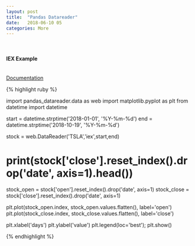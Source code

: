 ```yaml
---
layout: post
title:  "Pandas Datareader"
date:   2018-06-10 05
categories: More
---
```

<br />
<h4>IEX Example</h4>
<br />
<a href="https://pandas-datareader.readthedocs.io/en/latest/">
Documentation
</a>
<br />

{% highlight ruby %}

import pandas_datareader.data as web
import matplotlib.pyplot as plt
from datetime import datetime

start = datetime.strptime('2018-01-01', '%Y-%m-%d')
end = datetime.strptime('2018-10-19', '%Y-%m-%d')

stock = web.DataReader('TSLA','iex',start,end)
# print(stock['close'].reset_index().drop('date', axis=1).head())
stock_open = stock['open'].reset_index().drop('date', axis=1)
stock_close = stock['close'].reset_index().drop('date', axis=1)

plt.plot(stock_open.index, stock_open.values.flatten(), label='open')
plt.plot(stock_close.index, stock_close.values.flatten(), label='close')

plt.xlabel('days')
plt.ylabel('value')
plt.legend(loc='best');
plt.show()

{% endhighlight %}

